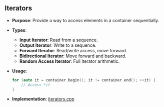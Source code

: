 ﻿## Iterators

- **Purpose**: Provide a way to access elements in a container sequentially.

- **Types**:

    - **Input Iterator**: Read from a sequence.
    - **Output Iterator**: Write to a sequence.
    - **Forward Iterator**: Read/write access, move forward.
    - **Bidirectional Iterator**: Move forward and backward.
    - **Random Access Iterator**: Full iterator arithmetic.

- **Usage**:

  ```cpp
  for (auto it = container.begin(); it != container.end(); ++it) {
      // Access *it
  }
  ```

- **Implementation**: [iterators.cpp](../Iterators/iterators.cpp)